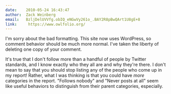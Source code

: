 ```yaml
---
date:    2010-05-24 16:43:47
author:  Zack Weinberg
email:   BzljDelUVVfg.obIQ_eNGwVy261o_.BAY2R8pBwQArt1U8gE+8
link:     https://www.owlfolio.org/
---
```


I'm sorry about the bad formatting.  This site now uses WordPress, so
comment behavior should be much more normal.  I've taken the liberty
of deleting one copy of your comment.

It's true that I don't follow more than a handful of people by Twitter
standards, and I know exactly who they all are and why they're there.
I don't mean to say that you should stop listing any of the people who
come up in my report!  Rather, what I was thinking is that you could
have <i>more</i> categories in the report.  "Follows nobody" and
"Never posts at all" seem like useful behaviors to distinguish from
their parent categories, especially.
